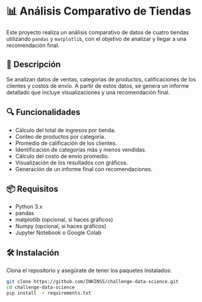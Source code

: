 # 📊 Análisis Comparativo de Tiendas

Este proyecto realiza un análisis comparativo de datos de cuatro tiendas utilizando `pandas` y `matplotlib`, con el objetivo de analizar y llegar a una recomendación final.

## 🧠 Descripción

Se analizan datos de ventas, categorías de productos, calificaciones de los clientes y costos de envío. A partir de estos datos, se genera un informe detallado que incluye visualizaciones y una recomendación final.

## 🔍 Funcionalidades

- Cálculo del total de ingresos por tienda.
- Conteo de productos por categoría.
- Promedio de calificación de los clientes.
- Identificación de categorías más y menos vendidas.
- Cálculo del costo de envío promedio.
- Visualización de los resultados con gráficos.
- Generación de un informe final con recomendaciones.

## 📦 Requisitos

- Python 3.x
- pandas
- matplotlib (opcional, si haces gráficos)
- Numpy (opcional, si haces gráficos)
- Jupyter Notebook o Google Colab

## 🛠 Instalación

Clona el repositorio y asegúrate de tener los paquetes instalados:

```bash
git clone https://github.com/INKINSS/challenge-data-science.git
cd challenge-data-science
pip install -r requirements.txt
